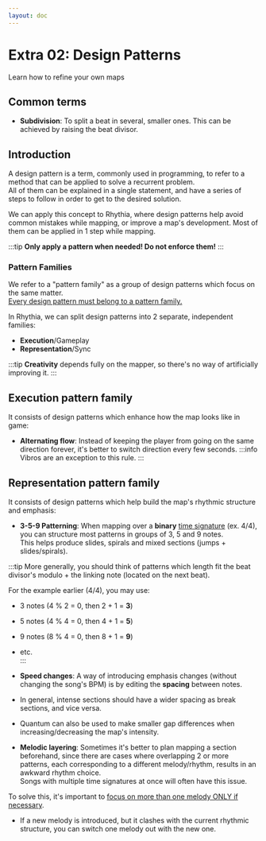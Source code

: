 ```yaml
---
layout: doc
---
```


# Extra 02: Design Patterns
Learn how to refine your own maps

## Common terms
- **Subdivision**: To split a beat in several, smaller ones. This can be achieved by raising the beat divisor.

## Introduction
A design pattern is a term, commonly used in programming, to refer to a method that can be applied to solve
a recurrent problem.  
All of them can be explained in a single statement, and have a series of steps to follow in order to get to the
desired solution.

We can apply this concept to Rhythia, where design patterns help avoid common mistakes while mapping,
or improve a map's development. Most of them can be applied in 1 step while mapping.

:::tip
**Only apply a pattern when needed! Do not enforce them!**
:::

### Pattern Families
We refer to a "pattern family" as a group of design patterns which focus on the same matter.  
<u>Every design pattern must belong to a pattern family.</u>  

In Rhythia, we can split design patterns into 2 separate, independent families:
- **Execution**/Gameplay
- **Representation**/Sync

:::tip
**Creativity** depends fully on the mapper, so there's no way of artificially improving it.
:::

## Execution pattern family
It consists of design patterns which enhance how the map looks like in game:
- **Alternating flow**: Instead of keeping the player from going on the same direction forever, it's better to 
switch direction every few seconds.
:::info
Vibros are an exception to this rule.
:::

## Representation pattern family
It consists of design patterns which help build the map's rhythmic structure and emphasis:
- **3-5-9 Patterning**: When mapping over a **binary** [time signature](https://en.wikipedia.org/wiki/Time_signature) (ex. 4/4),
you can structure most patterns in groups of 3, 5 and 9 notes.  
This helps produce slides, spirals and mixed sections (jumps + slides/spirals).

:::tip
More generally, you should think of patterns which length fit the beat divisor's modulo + 
the linking note (located on the next beat).   

For the example earlier (4/4), you may use:
- 3 notes (4 % 2 = 0, then 2 + 1 = **3**)
- 5 notes (4 % 4 = 0, then 4 + 1 = **5**)
- 9 notes (8 % 4 = 0, then 8 + 1 = **9**)
- etc.  
:::

- **Speed changes**: A way of introducing emphasis changes (without changing the song's BPM) is by editing the
**spacing** between notes.
- In general, intense sections should have a wider spacing as break sections, and vice versa.
- Quantum can also be used to make smaller gap differences when increasing/decreasing the map's intensity.

- **Melodic layering**: Sometimes it's better to plan mapping a section beforehand, since there are cases where 
overlapping 2 or more patterns, each corresponding to a different melody/rhythm, results in an awkward rhythm choice.  
Songs with multiple time signatures at once will often have this issue.  

To solve this, it's important to <u>focus on more than one melody ONLY if necessary</u>.
- If a new melody is introduced, but it clashes with the current rhythmic structure, 
you can switch one melody out with the new one.
